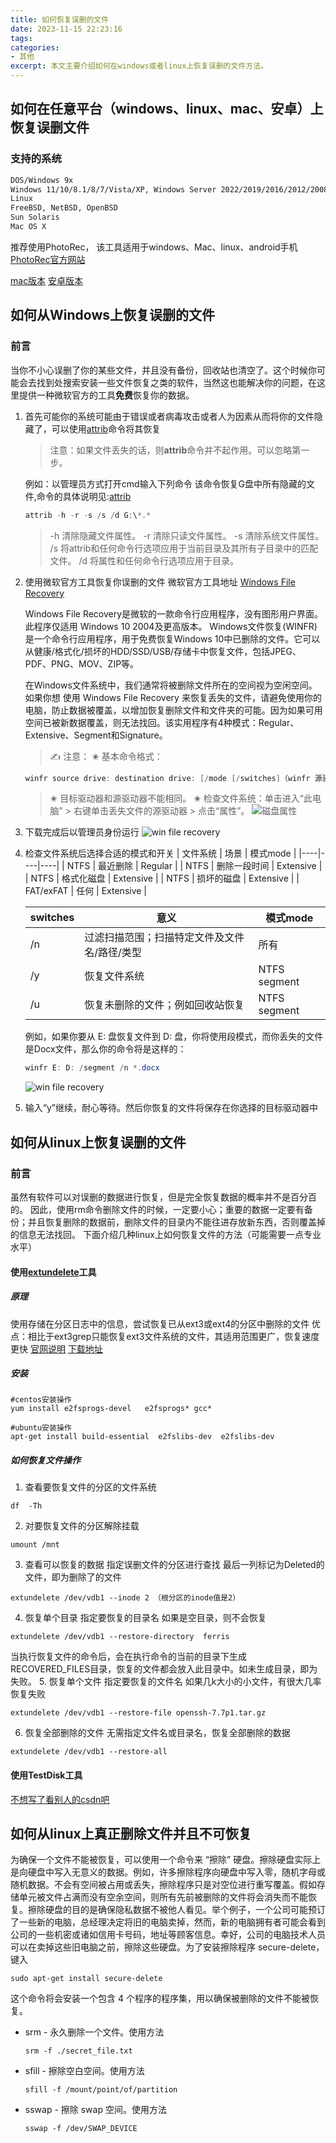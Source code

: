 ```yaml
---
title: 如何恢复误删的文件
date: 2023-11-15 22:23:16
tags:
categories:
- 其他
excerpt: 本文主要介绍如何在windows或者linux上恢复误删的文件方法。
---
```


## 如何在任意平台（windows、linux、mac、安卓）上恢复误删文件
### 支持的系统

```txt
DOS/Windows 9x
Windows 11/10/8.1/8/7/Vista/XP, Windows Server 2022/2019/2016/2012/2008/2003
Linux
FreeBSD, NetBSD, OpenBSD
Sun Solaris
Mac OS X
```
推荐使用PhotoRec， 该工具适用于windows、Mac、linux、android手机
[PhotoRec官方网站](https://www.cgsecurity.org/wiki/PhotoRec)

[mac版本](https://photorec.en.softonic.com/mac)
[安卓版本](https://photo-recovery.en.softonic.com/android)



## 如何从Windows上恢复误删的文件

### 前言

当你不小心误删了你的某些文件，并且没有备份，回收站也清空了。这个时候你可能会去找到处搜索安装一些文件恢复之类的软件，当然这也能解决你的问题，在这里提供一种微软官方的工具**免费**恢复你的数据。

1. 首先可能你的系统可能由于错误或者病毒攻击或者人为因素从而将你的文件隐藏了，可以使用[attrib](https://learn.microsoft.com/en-us/windows-server/administration/windows-commands/attrib)命令将其恢复
    > 注意：如果文件丢失的话，则**attrib**命令并不起作用。可以忽略第一步。

    例如：以管理员方式打开cmd输入下列命令
    该命令恢复G盘中所有隐藏的文件,命令的具体说明见:[attrib](https://learn.microsoft.com/en-us/windows-server/administration/windows-commands/attrib)
    ```powershell
    attrib -h -r -s /s /d G:\*.*
    ```

    > -h 清除隐藏文件属性。
    > -r 清除只读文件属性。
    > -s 清除系统文件属性。
    > /s 将attrib和任何命令行选项应用于当前目录及其所有子目录中的匹配文件。
    > /d 将属性和任何命令行选项应用于目录。

2. 使用微软官方工具恢复你误删的文件
    微软官方工具地址 [Windows File Recovery](https://apps.microsoft.com/detail/9N26S50LN705?hl=en-us&gl=US#activetab=pivot:overviewtab)

    Windows File Recovery是微软的一款命令行应用程序，没有图形用户界面。此程序仅适用 Windows 10 2004及更高版本。
    Windows文件恢复(WINFR)是一个命令行应用程序，用于免费恢复Windows 10中已删除的文件。它可以从健康/格式化/损坏的HDD/SSD/USB/存储卡中恢复文件，包括JPEG、PDF、PNG、MOV、ZIP等。

    在Windows文件系统中，我们通常将被删除文件所在的空间视为空闲空间。如果你想 使用 Windows File Recovery 来恢复丢失的文件，请避免使用你的电脑，防止数据被覆盖，以增加恢复删除文件和文件夹的可能。因为如果可用空间已被新数据覆盖，则无法找回。该实用程序有4种模式：Regular、Extensive、Segment和Signature。

    > ✍ 注意：
    > ✬ 基本命令格式：
    ```powershell
    winfr source drive: destination drive: [/mode [/switches]（winfr 源驱动器：目标驱动器：[/模式] [/开关]
    ```
    > ✬ 目标驱动器和源驱动器不能相同。
    > ✬ 检查文件系统：单击进入“此电脑” > 右键单击丢失文件的源驱动器 > 点击“属性”。
    ![磁盘属性](/img/article/others/file-recovery-volume-attr.png)

3.  下载完成后以管理员身份运行
    ![win file recovery](/img/article/others/file-recovery-tool-run.png)

4.  检查文件系统后选择合适的模式和开关
    | 文件系统 | 场景 | 模式mode |
    |----|----|----|
    | NTFS | 最近删除 | Regular |
    | NTFS | 删除一段时间 | Extensive |
    | NTFS | 格式化磁盘 | Extensive |
    | NTFS | 损坏的磁盘 | Extensive |
    | FAT/exFAT | 任何 | Extensive |

    | switches | 意义 | 模式mode |
    |----|----|----|
    | /n | 过滤扫描范围；扫描特定文件及文件名/路径/类型 | 所有 |
    | /y | 恢复文件系统 | NTFS segment |
    | /u | 恢复未删除的文件；例如回收站恢复 | NTFS segment |

    例如，如果你要从 E: 盘恢复文件到 D: 盘，你将使用段模式，而你丢失的文件是Docx文件，那么你的命令将是这样的：
    ```powershell
    winfr E: D: /segment /n *.docx
    ```

    ![win file recovery](/img/article/others/file-recovery-winfr.png)


5. 输入“y”继续，耐心等待。然后你恢复的文件将保存在你选择的目标驱动器中


## 如何从linux上恢复误删的文件

### 前言

虽然有软件可以对误删的数据进行恢复，但是完全恢复数据的概率并不是百分百的。
因此，使用rm命令删除文件的时候，一定要小心；重要的数据一定要有备份；并且恢复删除的数据前，删除文件的目录内不能往进存放新东西，否则覆盖掉的信息无法找回。
下面介绍几种linux上如何恢复文件的方法（可能需要一点专业水平）

#### 使用[extundelete](https://extundelete.sourceforge.net/)工具
#####  原理
使用存储在分区日志中的信息，尝试恢复已从ext3或ext4的分区中删除的文件
优点：相比于ext3grep只能恢复ext3文件系统的文件，其适用范围更广，恢复速度更快
[官网说明](https://extundelete.sourceforge.net/)
[下载地址](https://sourceforge.net/projects/extundelete/files/extundelete/0.2.4/extundelete-0.2.4.tar.bz2/download?use_mirror=onboardcloud)
##### 安装
```shell
#centos安装操作
yum install e2fsprogs-devel   e2fsprogs* gcc*

#ubuntu安装操作
apt-get install build-essential  e2fslibs-dev  e2fslibs-dev
```
##### 如何恢复文件操作
1. 查看要恢复文件的分区的文件系统
```shell
df  -Th
```
2. 对要恢复文件的分区解除挂载
```shell
umount /mnt
```
3. 查看可以恢复的数据
指定误删文件的分区进行查找 最后一列标记为Deleted的文件，即为删除了的文件
```shell
extundelete /dev/vdb1 --inode 2 （根分区的inode值是2）
```
4. 恢复单个目录
指定要恢复的目录名 如果是空目录，则不会恢复
```shell
extundelete /dev/vdb1 --restore-directory  ferris
```
当执行恢复文件的命令后，会在执行命令的当前的目录下生成RECOVERED_FILES目录，恢复的文件都会放入此目录中。如未生成目录，即为失败。
5. 恢复单个文件
指定要恢复的文件名 如果几k大小的小文件，有很大几率恢复失败
```shell
extundelete /dev/vdb1 --restore-file openssh-7.7p1.tar.gz
```
6. 恢复全部删除的文件
无需指定文件名或目录名，恢复全部删除的数据
```shell
extundelete /dev/vdb1 --restore-all
```
#### 使用TestDisk工具
[不想写了看别人的csdn吧](https://blog.csdn.net/qq_27546717/article/details/122264334)

## 如何从linux上真正删除文件并且不可恢复
为确保一个文件不能被恢复，可以使用一个命令来 “擦除” 硬盘。擦除硬盘实际上是向硬盘中写入无意义的数据。例如，许多擦除程序向硬盘中写入零，随机字母或随机数据。不会有空间被占用或丢失，擦除程序只是对空位进行重写覆盖。假如存储单元被文件占满而没有空余空间，则所有先前被删除的文件将会消失而不能恢复。擦除硬盘的目的是确保隐私数据不被他人看见。举个例子，一个公司可能预订了一些新的电脑，总经理决定将旧的电脑卖掉，然而，新的电脑拥有者可能会看到公司的一些机密或诸如信用卡号码，地址等顾客信息。幸好，公司的电脑技术人员可以在卖掉这些旧电脑之前，擦除这些硬盘。为了安装擦除程序 secure-delete，键入 
``` shell
sudo apt-get install secure-delete
```
这个命令将会安装一个包含 4 个程序的程序集，用以确保被删除的文件不能被恢复。
+ srm - 永久删除一个文件。使用方法
    ```shell
    srm -f ./secret_file.txt
    ```
+ sfill - 擦除空白空间。使用方法
    ```shell
    sfill -f /mount/point/of/partition
    ```
+ sswap - 擦除 swap 空间。使用方法
    ```shell
    sswap -f /dev/SWAP_DEVICE
    ```